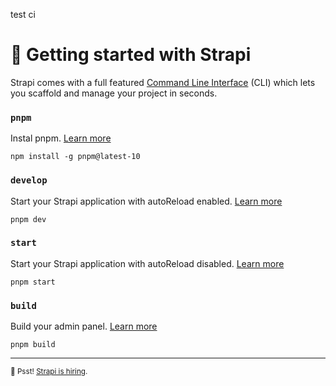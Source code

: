 test ci
# 🚀 Getting started with Strapi

Strapi comes with a full featured [Command Line Interface](https://docs.strapi.io/dev-docs/cli) (CLI) which lets you scaffold and manage your project in seconds.

### `pnpm` 

Instal pnpm. [Learn more](https://pnpm.io/installation#using-npm) 

```
npm install -g pnpm@latest-10
```

### `develop`

Start your Strapi application with autoReload enabled. [Learn more](https://docs.strapi.io/dev-docs/cli#strapi-develop)

```
pnpm dev
```

### `start`

Start your Strapi application with autoReload disabled. [Learn more](https://docs.strapi.io/dev-docs/cli#strapi-start)

```
pnpm start
```

### `build`

Build your admin panel. [Learn more](https://docs.strapi.io/dev-docs/cli#strapi-build)

```
pnpm build
```
---
<sub>🤫 Psst! [Strapi is hiring](https://strapi.io/careers).</sub>
